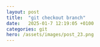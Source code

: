 ```yaml
---
layout: post
title:  "git checkout branch"
date:   2025-01-7 12:19:05 +0100
categories: git
hero: /assets/images/post_23.png
---
```


